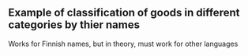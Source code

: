 ## Example of classification of goods in different categories by thier names

Works for Finnish names, but in theory, must work for other languages

